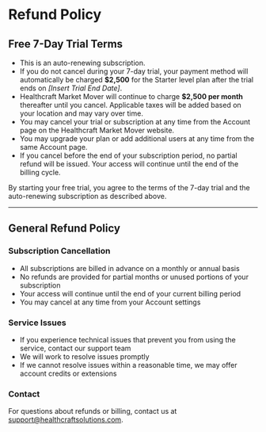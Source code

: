# Refund Policy

## Free 7-Day Trial Terms

- This is an auto-renewing subscription.
- If you do not cancel during your 7-day trial, your payment method will automatically be charged **$2,500** for the Starter level plan after the trial ends on *[Insert Trial End Date]*.
- Healthcraft Market Mover will continue to charge **$2,500 per month** thereafter until you cancel. Applicable taxes will be added based on your location and may vary over time.
- You may cancel your trial or subscription at any time from the Account page on the Healthcraft Market Mover website.
- You may upgrade your plan or add additional users at any time from the same Account page.
- If you cancel before the end of your subscription period, no partial refund will be issued. Your access will continue until the end of the billing cycle.

By starting your free trial, you agree to the terms of the 7-day trial and the auto-renewing subscription as described above.

---

## General Refund Policy

### Subscription Cancellation

- All subscriptions are billed in advance on a monthly or annual basis
- No refunds are provided for partial months or unused portions of your subscription
- Your access will continue until the end of your current billing period
- You may cancel at any time from your Account settings

### Service Issues

- If you experience technical issues that prevent you from using the service, contact our support team
- We will work to resolve issues promptly
- If we cannot resolve issues within a reasonable time, we may offer account credits or extensions

### Contact

For questions about refunds or billing, contact us at [support@healthcraftsolutions.com](mailto:support@healthcraftsolutions.com). 